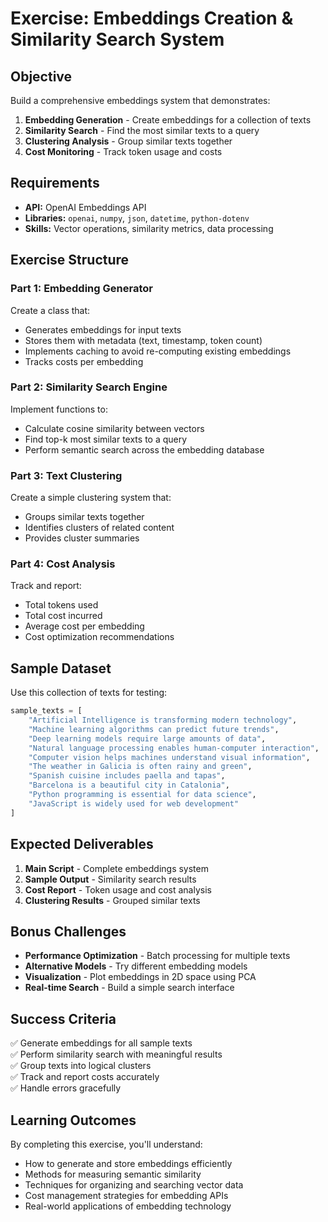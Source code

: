 # Exercise: Embeddings Creation & Similarity Search System

## Objective
Build a comprehensive embeddings system that demonstrates:
1. **Embedding Generation** - Create embeddings for a collection of texts
2. **Similarity Search** - Find the most similar texts to a query
3. **Clustering Analysis** - Group similar texts together
4. **Cost Monitoring** - Track token usage and costs

## Requirements
- **API:** OpenAI Embeddings API
- **Libraries:** `openai`, `numpy`, `json`, `datetime`, `python-dotenv`
- **Skills:** Vector operations, similarity metrics, data processing

## Exercise Structure

### Part 1: Embedding Generator
Create a class that:
- Generates embeddings for input texts
- Stores them with metadata (text, timestamp, token count)
- Implements caching to avoid re-computing existing embeddings
- Tracks costs per embedding

### Part 2: Similarity Search Engine
Implement functions to:
- Calculate cosine similarity between vectors
- Find top-k most similar texts to a query
- Perform semantic search across the embedding database

### Part 3: Text Clustering
Create a simple clustering system that:
- Groups similar texts together
- Identifies clusters of related content
- Provides cluster summaries

### Part 4: Cost Analysis
Track and report:
- Total tokens used
- Total cost incurred
- Average cost per embedding
- Cost optimization recommendations

## Sample Dataset
Use this collection of texts for testing:

```python
sample_texts = [
    "Artificial Intelligence is transforming modern technology",
    "Machine learning algorithms can predict future trends",
    "Deep learning models require large amounts of data",
    "Natural language processing enables human-computer interaction",
    "Computer vision helps machines understand visual information",
    "The weather in Galicia is often rainy and green",
    "Spanish cuisine includes paella and tapas",
    "Barcelona is a beautiful city in Catalonia",
    "Python programming is essential for data science",
    "JavaScript is widely used for web development"
]
```

## Expected Deliverables
1. **Main Script** - Complete embeddings system
2. **Sample Output** - Similarity search results
3. **Cost Report** - Token usage and cost analysis
4. **Clustering Results** - Grouped similar texts

## Bonus Challenges
- **Performance Optimization** - Batch processing for multiple texts
- **Alternative Models** - Try different embedding models
- **Visualization** - Plot embeddings in 2D space using PCA
- **Real-time Search** - Build a simple search interface

## Success Criteria
✅ Generate embeddings for all sample texts  
✅ Perform similarity search with meaningful results  
✅ Group texts into logical clusters  
✅ Track and report costs accurately  
✅ Handle errors gracefully  

## Learning Outcomes
By completing this exercise, you'll understand:
- How to generate and store embeddings efficiently
- Methods for measuring semantic similarity
- Techniques for organizing and searching vector data
- Cost management strategies for embedding APIs
- Real-world applications of embedding technology
